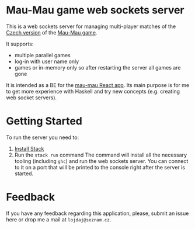 # Mau-Mau game web sockets server

This is a web sockets server for managing multi-player matches of the [Czech version](https://en.wikipedia.org/wiki/Mau-Mau_(card_game)#Czech_Republic) of the [Mau-Mau game](https://en.wikipedia.org/wiki/Mau-Mau_(card_game)).

It supports:
* multiple parallel games
* log-in with user name only
* games or in-memory only so after restarting the server all games are gone

It is intended as a BE for the [mau-mau React app](https://github.com/juliamariachkina/mau-mau). Its main purpose is for me to get more experience with Haskell and try new concepts (e.g. creating web socket servers).

# Getting Started

To run the server you need to:
1. [Install Stack](https://docs.haskellstack.org/en/stable/#how-to-install-stack)
1. Run the `stack run` command
The command will install all the necessary tooling (including `ghc`) and run the web sockets server. You can connect to it on a port that will be printed to the console right after the server is started.

# Feedback

If you have any feedback regarding this application, please, submit an issue here or drop me a mail at `lojdaj@seznam.cz`.
